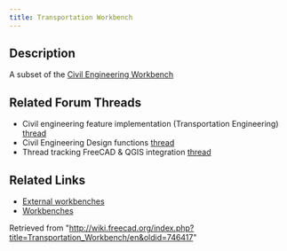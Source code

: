 ```yaml
---
title: Transportation Workbench
---
```

## Description

A subset of the [Civil Engineering Workbench](/Civil_Engineering_Workbench "Civil Engineering Workbench")

## Related Forum Threads

* Civil engineering feature implementation (Transportation Engineering) [thread](https://forum.freecadweb.org/viewtopic.php?f=8&t=22277)
* Civil Engineering Design functions [thread](https://forum.freecadweb.org/viewtopic.php?f=8&t=6973)
* Thread tracking FreeCAD & QGIS integration [thread](https://forum.freecadweb.org/viewtopic.php?f=8&t=22390)

## Related Links

* [External workbenches](/External_workbenches "External workbenches")
* [Workbenches](/Workbenches "Workbenches")

Retrieved from "<http://wiki.freecad.org/index.php?title=Transportation_Workbench/en&oldid=746417>"